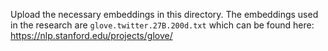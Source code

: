 Upload the necessary embeddings in this directory. The embeddings used in the research are `glove.twitter.27B.200d.txt` which can be found here: https://nlp.stanford.edu/projects/glove/

